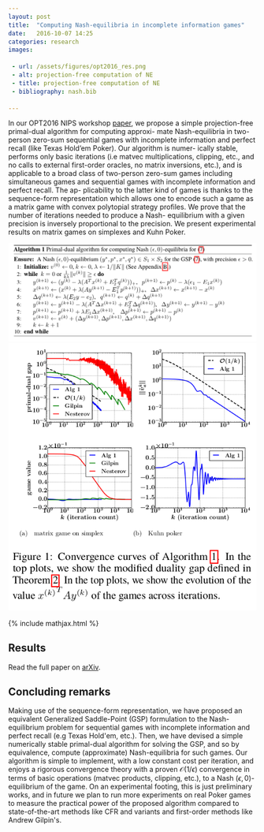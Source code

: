 ```yaml
---
layout: post
title:  "Computing Nash-equilibria in incomplete information games"
date:   2016-10-07 14:25
categories: research
images:

 - url: /assets/figures/opt2016_res.png
 - alt: projection-free computation of NE
 - title: projection-free computation of NE
 - bibliography: nash.bib

---
```

In our OPT2016 NIPS workshop <a href="https://arxiv.org/abs/1507.07901">paper</a>,
we propose a simple projection-free primal-dual algorithm for computing approxi-
mate Nash-equilibria in two-person zero-sum sequential games with incomplete
information and perfect recall (like Texas Hold’em Poker). Our algorithm is numer-
ically stable, performs only basic iterations (i.e matvec multiplications, clipping,
etc., and no calls to external first-order oracles, no matrix inversions, etc.), and is
applicable to a broad class of two-person zero-sum games including simultaneous
games and sequential games with incomplete information and perfect recall. The ap-
plicability to the latter kind of games is thanks to the sequence-form representation
which allows one to encode such a game as a matrix game with convex polytopial
strategy profiles. We prove that the number of iterations needed to produce a Nash-
equilibrium with a given precision is inversely proportional to the precision. We
present experimental results on matrix games on simplexes and Kuhn Poker.

<img src="/assets/figures/opt2016_algo.png"/>
<img src="/assets/figures/opt2016_res.png"/>

{% include mathjax.html %}

## Results
Read the full paper on <a href="https://arxiv.org/abs/1507.07901">arXiv</a>.

## Concluding remarks
Making use of the sequence-form representation, we have
proposed an equivalent Generalized Saddle-Point (GSP) formulation to
the Nash-equilibrium problem for sequential games with incomplete
information and perfect recall (e.g Texas Hold'em, etc.). Then, we
have devised a simple numerically stable primal-dual algorithm for
solving the GSP, and so by equivalence, compute (approximate)
Nash-equilibria for such games. Our algorithm is simple to implement,
with a low constant cost per iteration, and enjoys a rigorous
convergence theory with a proven $\mathcal{O}(1/\epsilon)$ convergence
in terms of basic operations (matvec products, clipping, etc.), to a
Nash $(\epsilon,0)$-equilibrium of the game. On an experimental footing,
this is just preliminary works, and in future we plan to run
more experiments on real Poker games to measure the practical power of
the proposed algorithm compared to state-of-the-art methods like CFR and variants
 and first-order methods like Andrew Gilpin's.
